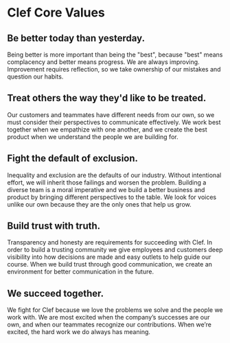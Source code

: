 # Clef Core Values

## Be better today than yesterday.

Being better is more important than being the "best", because "best" means complacency and better means progress. We are always improving. Improvement requires reflection, so we take ownership of our mistakes and question our habits.

## Treat others the way they'd like to be treated.

Our customers and teammates have different needs from our own, so we must consider their  perspectives to communicate effectively. We work best together when we empathize with one another, and we create the best product when we understand the people we are building for.

## Fight the default of exclusion.

Inequality and exclusion are the defaults of our industry. Without intentional effort, we will inherit those failings and worsen the problem. Building a diverse team is a moral imperative and we build a better business and product by bringing different perspectives to the table. We look for voices unlike our own because they are the only ones that help us grow.

## Build trust with truth.

Transparency and honesty are requirements for succeeding with Clef. In order to build a trusting community we give employees and customers deep visibility into how decisions are made and easy outlets to help guide our course. When we build trust through good communication, we create an environment for better communication in the future.

## We succeed together.

We fight for Clef because we love the problems we solve and the people we work with. We are most excited when the company’s successes are our own, and when our teammates recognize our contributions. When we’re excited, the hard work we do always has meaning.
